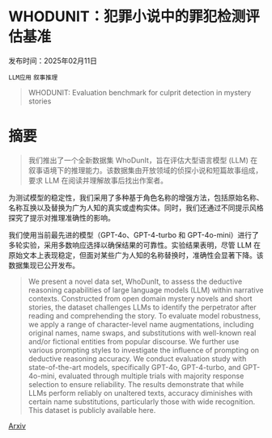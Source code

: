 # WHODUNIT：犯罪小说中的罪犯检测评估基准

发布时间：2025年02月11日

`LLM应用` `叙事推理`

> WHODUNIT: Evaluation benchmark for culprit detection in mystery stories

# 摘要

> 我们推出了一个全新数据集 WhoDunIt，旨在评估大型语言模型 (LLM) 在叙事语境下的推理能力。该数据集由开放领域的侦探小说和短篇故事组成，要求 LLM 在阅读并理解故事后找出作案者。

为测试模型的稳定性，我们采用了多种基于角色名称的增强方法，包括原始名称、名称互换以及替换为广为人知的真实或虚构实体。同时，我们还通过不同提示风格探究了提示对推理准确性的影响。

我们使用当前最先进的模型（GPT-4o、GPT-4-turbo 和 GPT-4o-mini）进行了多轮实验，采用多数响应选择以确保结果的可靠性。实验结果表明，尽管 LLM 在原始文本上表现稳定，但面对某些广为人知的名称替换时，准确性会显著下降。该数据集现已公开发布。


> We present a novel data set, WhoDunIt, to assess the deductive reasoning capabilities of large language models (LLM) within narrative contexts. Constructed from open domain mystery novels and short stories, the dataset challenges LLMs to identify the perpetrator after reading and comprehending the story. To evaluate model robustness, we apply a range of character-level name augmentations, including original names, name swaps, and substitutions with well-known real and/or fictional entities from popular discourse. We further use various prompting styles to investigate the influence of prompting on deductive reasoning accuracy.
  We conduct evaluation study with state-of-the-art models, specifically GPT-4o, GPT-4-turbo, and GPT-4o-mini, evaluated through multiple trials with majority response selection to ensure reliability. The results demonstrate that while LLMs perform reliably on unaltered texts, accuracy diminishes with certain name substitutions, particularly those with wide recognition. This dataset is publicly available here.

[Arxiv](https://arxiv.org/abs/2502.07747)